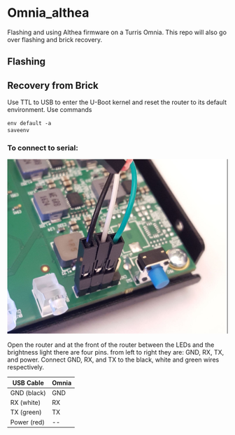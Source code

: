 # Omnia_althea
Flashing and using Althea firmware on a Turris Omnia. This repo will also go over flashing and brick recovery.

## Flashing


## Recovery from Brick
Use TTL to USB to enter the U-Boot kernel and reset the router to its default environment.
Use commands
```
env default -a
saveenv
```

### To connect to serial:

![alt text](https://github.com/sofwerx/omnia_althea/blob/master/images/20180516_141814.jpg "Pinout of Omnia router")

Open the router and at the front of the router between the LEDs and the brightness light there are four pins.
from left to right they are: GND, RX, TX, and power. Connect GND, RX, and TX to the black, white and green wires respectively. 

USB Cable | Omnia
--- | ---
GND (black) | GND
RX (white) | RX
TX (green) | TX
Power (red) | --
